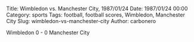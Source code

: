 Title: Wimbledon vs. Manchester City, 1987/01/24
Date: 1987/01/24 00:00
Category: sports
Tags: football, football scores, Wimbledon, Manchester City
Slug: wimbledon-vs-manchester-city
Author: carbonero


Wimbledon 0 - 0 Manchester City
